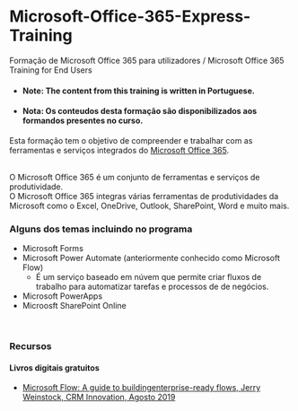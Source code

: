 # Microsoft-Office-365-Express-Training
Formação de Microsoft Office 365 para utilizadores / Microsoft Office 365 Training for End Users

* #### Note: The content from this training is written in Portuguese.

* #### Nota: Os conteudos desta formação são disponibilizados aos formandos presentes no curso.


Esta formação tem o objetivo de compreender e trabalhar com as ferramentas e serviços integrados do [Microsoft Office 365](https://www.office.com/?omkt=pt-pt).

<br />
O Microsoft Office 365 é um conjunto de ferramentas e serviços de produtividade.

<br />
O Microsoft Office 365 integras várias ferramentas de produtividades da Microsoft como o Excel, OneDrive, Outlook, SharePoint, Word e muito mais.

<br />

### Alguns dos temas incluindo no programa
 * Microsoft Forms
 * Microsoft Power Automate (anteriormente conhecido como Microsoft Flow) 
    * É um serviço baseado em núvem que permite criar fluxos de trabalho para automatizar tarefas e processos de de negócios.
 * Microsoft PowerApps
 * Microosft SharePoint Online
 
 <br />
 
### Recursos

#### Livros digitais gratuitos
 * [Microsoft Flow: A guide to buildingenterprise-ready flows, Jerry Weinstock, CRM Innovation, Agosto 2019](https://clouddamcdnprodep.azureedge.net/gdc/gdc5fzAoK/original)
